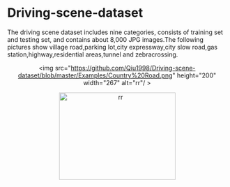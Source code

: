 # Driving-scene-dataset
The driving scene dataset includes nine categories, consists of training set and testing set, and contains about 8,000 JPG images.The following pictures show village road,parking lot,city expressway,city slow road,gas station,highway,residential areas,tunnel and zebracrossing.

<div align="center">
  
<img src="https://github.com/Qiu1998/Driving-scene-dataset/blob/master/Examples/Country%20Road.png" height="200" width="267" alt="rr"/ >

<img src="https://github.com/Qiu1998/Driving-scene-dataset/blob/master/Examples/Parking%20Lot.png" height="200" width="267" alt="rr">

<div>
